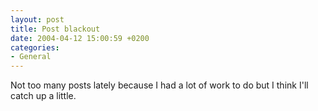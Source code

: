 ```yaml
---
layout: post
title: Post blackout
date: 2004-04-12 15:00:59 +0200
categories:
- General
---
```

<p>Not too many posts lately because I had a lot of work to do but I think I'll catch up a little.</p>

